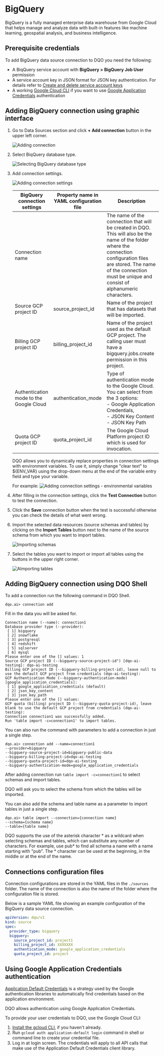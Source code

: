 # BigQuery

BigQuery is a fully managed enterprise data warehouse from Google Cloud that helps manage and analyze data with built-in
features like machine learning, geospatial analysis, and business intelligence.

## Prerequisite credentials

To add BigQuery data source connection to DQO you need the following:

  - A BiqQuery service account with **BigQuery > BigQuery Job User** permission
  - A service account key in JSON format for JSON key authentication. For details refer to [Create and delete service account keys](https://cloud.google.com/iam/docs/keys-create-delete)
  - A working [Google Cloud CLI](https://cloud.google.com/sdk/docs/install) if you want to use [Google Application Credentials](./#using-google-application-credentials-authentication) authentication

## Adding BigQuery connection using graphic interface

1. Go to Data Sources section and click **+ Add connection** button in the upper left corner.

    ![Adding connection](https://docs.dqo.ai/docs/images/working-with-dqo/adding-connections/adding-connection.jpg)

2. Select BiqQuery database type.

    ![Selecting BigQuery database type](https://docs.dqo.ai/docs/images/working-with-dqo/adding-connections/adding-connection-bigquery.jpg)

3. Add connection settings.

    ![Adding connection settings](https://docs.dqo.ai/docs/images/working-with-dqo/adding-connections/connection-settings-bigquery.jpg)

    | BigQuery connection settings            | Property name in YAML configuration file | Description                                                                                                                                                                                                                              | 
    |-----------------------------------------|-------------------------------------------------------------------------------------------------------------------------------------------------------------------------------------------------------------------------------------------|-----------------------------------------|
    | Connection name|                                         | The name of the connection that will be created in DQO. This will also be the name of the folder where the connection configuration files are stored. The name of the connection must be unique and consist of alphanumeric characters.   |
    | Source GCP project ID                   | source_project_id                       | Name of the project that has datasets that will be imported.                                                                                                                                                                              |
    | Billing GCP project ID                  | billing_project_id                      | Name of the project used as the default GCP project. The calling user must have a bigquery.jobs.create permission in this project.                                                                                                        |
    | Authentication mode to the Google Cloud | authentication_mode                     | Type of authentication mode to the Google Cloud. You can select from the 3 options:<br/>- Google Application Credentials,<br/>- JSON Key Content<br/> - JSON Key Path                                                                     |
    | Quota GCP project ID                    | quota_project_id                        | The Google Cloud Platform project ID which is used for invocation.                                                                                                                                                                        |

    DQO allows you to dynamically replace properties in connection settings with environment variables. To use it, simply
    change "clear text" to ${ENV_VAR} using the drop-down menu at the end of the variable entry field and type your variable.

    For example:
    ![Adding connection settings - environmental variables](https://docs.dqo.ai/docs/images/working-with-dqo/adding-connections/connection-settings-bigquery-envvar.jpg)

4. After filling in the connection settings, click the **Test Connection** button to test the connection.
5. Click the **Save** connection button when the test is successful otherwise you can check the details of what went wrong.
6. Import the selected data resources (source schemas and tables) by clicking on the **Import Tables** button next to
   the name of the source schema from which you want to import tables. 

    ![Importing schemas](https://docs.dqo.ai/docs/images/working-with-dqo/adding-connections/importing-schemas.jpg)

7. Select the tables you want to import or import all tables using the buttons in the upper right corner.

   ![AImporting tables](https://docs.dqo.ai/docs/images/working-with-dqo/adding-connections/importing-tables.jpg)

## Adding BigQuery connection using DQO Shell

To add a connection run the following command in DQO Shell.
```
dqo.ai> connection add
```

Fill in the data you will be asked for.

``` 
Connection name (--name): connection1
Database provider type (--provider):
 [ 1] bigquery
 [ 2] snowflake
 [ 3] postgresql
 [ 4] redshift
 [ 5] sqlserver
 [ 6] mysql
Please enter one of the [] values: 1
Source GCP project ID (--bigquery-source-project-id") [dqo-ai-testing]: dqo-ai-testing
Billing GCP project ID (--bigquery-billing-project-id), leave null to use the default GCP project from credentials (dqo-ai-testing):
GCP Authentication Mode (--bigquery-authentication-mode) [google_application_credentials]:
 [ 1] google_application_credentials (default)
 [ 2] json_key_content
 [ 3] json_key_path
Please enter one of the [] values:
GCP quota (billing) project ID (--bigquery-quota-project-id), leave blank to use the default GCP project from credentials (dqo-ai-testing):
Connection connection1 was successfully added.
Run 'table import -c=connection1' to import tables.
```

You can also run the command with parameters to add a connection in just a single step.

```
dqo.ai> connection add --name=connection1 
--provider=bigquery
--bigquery-source-project-id=bigquery-public-data 
--bigquery-billing-project-id=dqo-ai-testing
--bigquery-quota-project-id=dqo-ai-testing 
--bigquery-authentication-mode=google_application_credentials
```

After adding connection run `table import -c=connection1` to select schemas and import tables. 

DQO will ask you to select the schema from which the tables will be imported.

You can also add the schema and table name as a parameter to import tables in just a single step.

```
dqo.ai> table import --connection={connection name} 
--schema={schema name}
--table={table name}
```
DQO supports the use of the asterisk character * as a wildcard when selecting schemas and tables, which can substitute
any number of characters. For example, use  pub* to find all schema a name with a name starting with "pub". The * 
character can be used at the beginning, in the middle or at the end of the name.


## Connections configuration files

Connection configurations are stored in the YAML files in the `./sources` folder. The name of the connection is also 
the name of the folder where the configuration file is stored. 

Below is a sample YAML file showing an example configuration of the BigQuery data source connection.


``` yaml
apiVersion: dqo/v1
kind: source
spec:
  provider_type: bigquery
  bigquery:
    source_project_id: project1
    billing_project_id: XXXXXXX
    authentication_mode: google_application_credentials
    quota_project_id: project
```

## Using Google Application Credentials authentication

[Application Default Credentials](https://cloud.google.com/docs/authentication/provide-credentials-adc) is a strategy used by the Google authentication libraries to automatically find 
credentials based on the application environment.

DQO allows authentication using Google Application Credentials. 

To provide your user credentials to DQO, use the Google Cloud CLI:

1. [Install the gcloud CLI](https://cloud.google.com/sdk/docs/install), if you haven't already.
2. Run `gcloud auth application-default login` command in shell or command line to create your credential file.
3. Log in at login screen. The credentials will apply to all API calls that make use of the Application Default Credentials client library.